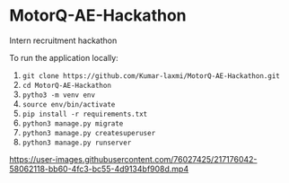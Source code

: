 # MotorQ-AE-Hackathon
Intern recruitment hackathon

To run the application locally:
1. ```git clone https://github.com/Kumar-laxmi/MotorQ-AE-Hackathon.git```
2. ```cd MotorQ-AE-Hackathon```
3. ```pytho3 -m venv env```
4. ```source env/bin/activate```
5. ```pip install -r requirements.txt```
6. ```python3 manage.py migrate```
7. ```python3 manage.py createsuperuser```
8. ```python3 manage.py runserver```



https://user-images.githubusercontent.com/76027425/217176042-58062118-bb60-4fc3-bc55-4d9134bf908d.mp4


